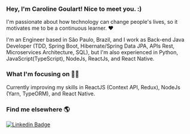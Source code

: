 ### Hey, I'm Caroline Goulart! Nice to meet you. :)

I'm passionate about how technology can change people's lives, so it motivates me to be a continuous learner. :heart:

I'm an Engineer based in São Paulo, Brazil, and I work as Back-end Java Developer (TDD, Spring Boot, Hibernate/Spring Data JPA, APIs Rest, Microservices Architecture, SQL), but I'm also experienced in Python, JavaScript(TypeScript), NodeJs, ReactJs, and React Native.<br/>

### What I'm focusing on :woman_technologist:

Currently improving my skills in ReactJS (Context API, Redux), NodeJs (Yarn, TypeORM), and React Native.<br/>

### Find me elsewhere :earth_americas:

[![Linkedin Badge](https://img.shields.io/badge/-LinkedIn-blue?style=flat-square&logo=Linkedin&logoColor=white&link=https://www.linkedin.com/in/harshkumarkhatri/)](https://www.linkedin.com/in/carolinegoulart/) 
